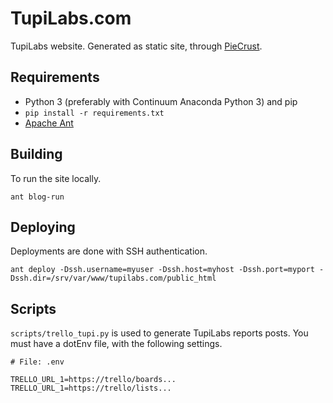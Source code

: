 # TupiLabs.com

TupiLabs website. Generated as static site, through [PieCrust](https://bolt80.com/piecrust).

## Requirements

* Python 3 (preferably with Continuum Anaconda Python 3) and pip
* `pip install -r requirements.txt`
* [Apache Ant](https://ant.apache.org)

## Building

To run the site locally.

`ant blog-run`

## Deploying

Deployments are done with SSH authentication.

`ant deploy -Dssh.username=myuser -Dssh.host=myhost -Dssh.port=myport -Dssh.dir=/srv/var/www/tupilabs.com/public_html`

## Scripts

`scripts/trello_tupi.py` is used to generate TupiLabs reports posts. You must have a dotEnv
file, with the following settings.

```
# File: .env

TRELLO_URL_1=https://trello/boards...
TRELLO_URL_1=https://trello/lists...
```
